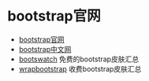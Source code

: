 # bootstrap官网
* [bootstrap官网](http://getbootstrap.com/)
* [bootstrap中文网](http://www.bootcss.com/)
* [bootswatch](http://bootswatch.com/) 免费的bootstrap皮肤汇总
* [wrapbootstrap](https://wrapbootstrap.com/) 收费bootstrap皮肤汇总